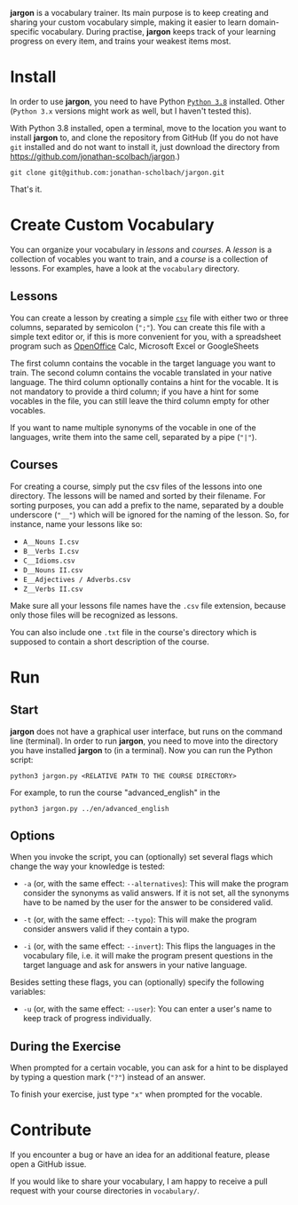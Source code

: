 __jargon__ is a vocabulary trainer. Its main purpose is to keep creating and sharing your custom vocabulary simple, making it easier to learn domain-specific vocabulary. During practise, __jargon__ keeps track of your learning progress on every item, and trains your weakest items most.

# Install

In order to use __jargon__, you need to have Python [`Python 3.8`](https://www.python.org/downloads/) installed. Other (`Python 3.x` versions might work as well, but I haven't tested this).

With Python 3.8  installed, open a terminal, move to the location you want to install __jargon__ to, and clone the repository from GitHub (If you do not have `git` installed and do not want to install it, just download the directory from https://github.com/jonathan-scolbach/jargon.)

```
git clone git@github.com:jonathan-scholbach/jargon.git
```

That's it.

# Create Custom Vocabulary

You can organize your vocabulary in _lessons_ and _courses_. A _lesson_ is a collection of vocables you want to train, and a _course_ is a collection of lessons. For examples, have a look at the `vocabulary` directory. 

## Lessons

You can create a lesson by creating a simple [`csv`](https://en.wikipedia.org/wiki/Comma-separated_values) file with either two or three columns, separated by semicolon (`";"`). You can create this file with a simple text editor or, if this is more convenient for you, with a spreadsheet program such as [OpenOffice](https://www.openoffice.org/product/calc.html) Calc, Microsoft Excel or GoogleSheets

The first column contains the vocable in the target language you want to train. The second column contains the vocable translated in your native language. The third column optionally contains a hint for the vocable. It is not mandatory to provide a third column; if you have a hint for some vocables in the file, you can still leave the third column empty for other vocables.

If you want to name multiple synonyms of the vocable in one of the languages, write them into the same cell, separated by a pipe (`"|"`).

## Courses

For creating a course, simply put the csv files of the lessons into one directory. The lessons will be named and sorted by their filename. For sorting purposes, you can add a prefix to the name, separated by a double underscore (`"__"`) which will be ignored for the naming of the lesson. So, for instance, name your lessons like so:

+ `A__Nouns I.csv`
+ `B__Verbs I.csv`
+ `C__Idioms.csv`
+ `D__Nouns II.csv`
+ `E__Adjectives / Adverbs.csv`
+ `Z__Verbs II.csv`

Make sure all your lessons file names have the `.csv` file extension, because only those files will be recognized as lessons.

You can also include one `.txt` file in the course's directory which is supposed to contain a short description of the course.

# Run

## Start

__jargon__ does not have a graphical user interface, but runs on the command line (terminal). In order to run __jargon__, you need to move into the directory you have installed __jargon__ to (in a terminal). 
Now you can run the Python script:

```
python3 jargon.py <RELATIVE PATH TO THE COURSE DIRECTORY> 
```

For example, to run the course "advanced_english" in the 

```
python3 jargon.py ../en/advanced_english
```


## Options

When you invoke the script, you can (optionally) set several flags which change the way your knowledge is tested:

+ `-a` (or, with the same effect: `--alternatives`): This will make the program consider the synonyms as valid answers. If it is not set, all the synonyms have to be named by the user for the answer to be considered valid.

+ `-t` (or, with the same effect: `--typo`): This will make the program consider answers valid if they contain a typo.

+ `-i` (or, with the same effect: `--invert`): This flips the languages in the vocabulary file, i.e. it will make the program present questions in the target language and ask for answers in your native language.

Besides setting these flags, you can (optionally) specify the following variables:

+ `-u` (or, with the same effect: `--user`): You can enter a user's name to keep track of progress individually.


## During the Exercise

When prompted for a certain vocable, you can ask for a hint to be displayed by typing a question mark (`"?"`) instead of an answer.

To finish your exercise, just type `"x"` when prompted for the vocable.

# Contribute

If you encounter a bug or have an idea for an additional feature, please open a GitHub issue.

If you would like to share your vocabulary, I am happy to receive a pull request with your course directories in `vocabulary/`.